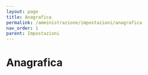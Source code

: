 ```yaml
---
layout: page
title: Anagrafica
permalink: /amministrazione/impostazioni/anagrafica
nav_order: 1
parent: Impostazioni
---
```


# Anagrafica
